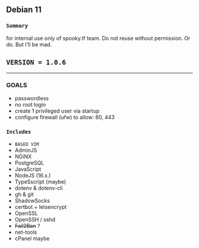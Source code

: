 ## Debian 11
### `Summary`
for internal use only of spooky.tf team. Do not reuse without permission. Or do. But I'll be mad.

## `VERSION = 1.0.6` 

---

### **GOALS**
- passwordless
- no root login
- create 1 privileged user via startup
- configure firewall (ufw) to allow: 80, 443

### `Includes` 

- `BASED VIM`
- AdminJS
- NGiNX
- PostgreSQL
- JavaScript
- NodeJS (16.x.)
- TypeSscript (maybe)
- dotenv & dotenv-cli
- gh & git
- ShadowSocks
- certbot + letsencrypt 
- OpenSSL
- OpenSSH / sshd
- ~~Fail2Ban~~ ? 
- net-tools
- cPanel maybe
